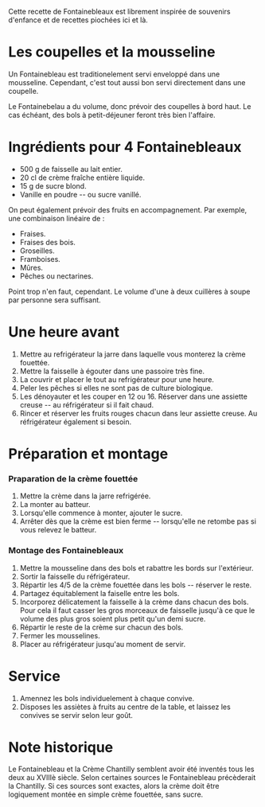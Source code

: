 Cette recette de Fontainebleaux est librement inspirée de souvenirs
d'enfance et de recettes piochées ici et là.

# Les coupelles et la mousseline<a id="sec-1" name="sec-1"></a>

Un Fontainebleau est traditionelement servi enveloppé dans une
mousseline. Cependant, c'est tout aussi bon servi directement dans une
coupelle.

Le Fontainebelau a du volume, donc prévoir des coupelles à bord
haut. Le cas échéant, des bols à petit-déjeuner feront très bien
l'affaire.

# Ingrédients pour 4 Fontainebleaux <a id="sec-2" name="sec-2"></a>

-   500 g de faisselle au lait entier.
-   20 cl de crème fraîche entière liquide.
-   15 g de sucre blond.
-   Vanille en poudre -- ou sucre vanillé.

On peut également prévoir des fruits en accompagnement. Par exemple,
une combinaison linéaire de :

-   Fraises.
-   Fraises des bois.
-   Groseilles.
-   Framboises.
-   Mûres.
-   Pêches ou nectarines.

Point trop n'en faut, cependant. Le volume d'une à deux cuillères à
soupe par personne sera suffisant.

# Une heure avant<a id="sec-3" name="sec-3"></a>

1.  Mettre au refrigérateur la jarre dans laquelle vous monterez la crème fouettée.
2.  Mettre la faisselle à égouter dans une passoire très fine.
3.  La couvrir et placer le tout au refrigérateur pour une heure.
4.  Peler les pêches si elles ne sont pas de culture biologique.
5.  Les dénoyauter et les couper en 12 ou 16. Réserver dans une assiette creuse -- au réfrigérateur si il fait chaud.
6.  Rincer et réserver les fruits rouges chacun dans leur assiette creuse. Au réfrigérateur également si besoin.

# Préparation et montage<a id="sec-4" name="sec-4"></a>

### Praparation de la crème fouettée<a id="sec-4-1" name="sec-4-1"></a>

1.  Mettre la crème dans la jarre refrigérée.
2.  La monter au batteur.
3.  Lorsqu'elle commence à monter, ajouter le sucre.
4.  Arrêter dès que la crème est bien ferme -- lorsqu'elle ne retombe pas si vous relevez le batteur.

### Montage des Fontainebleaux<a id="sec-4-2" name="sec-4-2"></a>

1.  Mettre la mousseline dans des bols et rabattre les bords sur l'extérieur.
2.  Sortir la faisselle du réfrigérateur.
3.  Répartir les 4/5 de la crème fouettée dans les bols -- réserver le reste.
4.  Partagez équitablement la faiselle entre les bols.
5.  Incorporez délicatement la faisselle à la crème dans chacun des bols. Pour cela il faut casser les gros morceaux de faisselle jusqu'à ce que le volume des plus gros soient plus petit qu'un demi sucre.
6.  Répartir le reste de la crème sur chacun des bols.
7.  Fermer les mousselines.
8.  Placer au réfrigérateur jusqu'au moment de servir.

# Service<a id="sec-5-4" name="sec-5-4"></a>

1. Amennez les bols individuelement à chaque convive.
2. Disposes les assiètes à fruits au centre de la table, et laissez les convives se servir selon leur goût.

# Note historique

Le Fontainebleau et la Crème Chantilly semblent avoir été inventés
tous les deux au XVIIIè siècle. Selon certaines sources le
Fontainebleau précèderait la Chantilly. Si ces sources sont exactes,
alors la crème doit être logiquement montée en simple crème fouettée,
sans sucre.
